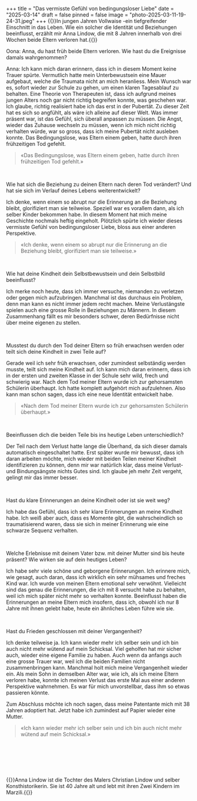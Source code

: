 +++
title = "Das vermisste Gefühl von bedingungsloser Liebe"
date = "2025-03-14"
draft = false
pinned = false
image = "photo-2025-03-11-19-24-31.jpeg"
+++
{{<lead>}}In jungen Jahren Vollwaise -ein tiefgreifender Einschnitt in das Leben. Wie ein solcher die Identität und Beziehungen beeinflusst, erzählt mir Anna Lindow, die mit 8 Jahren innerhalb von drei Wochen beide Eltern verloren hat.{{</lead>}}

Oona: Anna, du hast früh beide Eltern verloren. Wie hast du die Ereignisse damals wahrgenommen?

Anna: Ich kann mich daran erinnern, dass ich in diesem Moment keine Trauer spürte. Vermutlich hatte mein Unterbewustsein eine Mauer aufgebaut, welche die Traumata nicht an mich heranliess. Mein Wunsch war es, sofort wieder zur Schule zu gehen, um einen klaren Tagesablauf zu behalten. Eine Theorie von Therapeuten ist, dass ich aufgrund meines jungen Alters noch gar nicht richtig begreifen konnte, was geschehen war. Ich glaube, richtig realisiert habe ich das erst in der Pubertät. Zu dieser Zeit hat es sich so angfühlt, als wäre ich alleine auf dieser Welt. Was immer präsent war, ist das Gefühl, sich überall anpassen zu müssen. Die Angst, wieder das Zuhause wechseln zu müssen, wenn ich mich nicht richtig verhalten würde, war so gross, dass ich meine Pubertät nicht ausleben konnte. Das Bedingungslose, was Eltern einem geben, hatte durch ihren frühzeitigen Tod gefehlt.

> «Das Bedingungslose, was Eltern einem geben, hatte durch ihren frühzeitigen Tod gefehlt.»

 

Wie hat sich die Beziehung zu deinen Eltern nach deren Tod verändert? Und hat sie sich im Verlauf deines Lebens weiterentwickelt?

Ich denke, wenn einem so abrupt nur die Erinnerung an die Beziehung bleibt, glorifiziert man sie teilweise. Speziell war es vorallem dann, als ich selber Kinder bekommen habe. In diesem Moment hat mich meine Geschichte nochmals heftig eingeholt. Plötzlich spürte ich wieder dieses vermisste Gefühl von bedingungsloser Liebe, bloss aus einer anderen Perspektive.

> «Ich denke, wenn einem so abrupt nur die Erinnerung an die Beziehung bleibt, glorifiziert man sie teilweise.»

 

Wie hat deine Kindheit dein Selbstbewustsein und dein Selbstbild beeinflusst?

Ich merke noch heute, dass ich immer versuche, niemanden zu verletzen oder gegen mich aufzubringen. Manchmal ist das durchaus ein Problem, denn man kann es nicht immer jedem recht machen. Meine Verlustängste spielen auch eine grosse Rolle in Beziehungen zu Männern. In diesem Zusammenhang fällt es mir besonders schwer, deren Bedürfnisse nicht über meine eigenen zu stellen.

 

Musstest du durch den Tod deiner Eltern so früh erwachsen werden oder teilt sich deine Kindheit in zwei Teile auf?

Gerade weil ich sehr früh erwachsen, oder zumindest selbständig werden musste, teilt sich meine Kindheit auf. Ich kann mich daran erinnern, dass ich in der ersten und zweiten Klasse in der Schule sehr wild, frech und schwierig war. Nach dem Tod meiner Eltern wurde ich zur gehorsamsten Schülerin überhaupt. Ich hatte komplett aufgehört mich aufzulehnen. Also kann man schon sagen, dass ich eine neue Identität entwickelt habe.

> «Nach dem Tod meiner Eltern wurde ich zur gehorsamsten Schülerin überhaupt.»

 

Beeinflussen dich die beiden Teile bis ins heutige Leben unterschiedlich?

Der Teil nach dem Verlust hatte lange die Überhand, da sich dieser damals automatisch eingeschaltet hatte. Erst später wurde mir bewusst, dass ich daran arbeiten möchte, mich wieder mit beiden Teilen meiner Kindheit identifizieren zu können, denn mir war natürlich klar, dass meine Verlust- und Bindungsängste nichts Gutes sind. Ich glaube jeh mehr Zeit vergeht, gelingt mir das immer besser.

 

Hast du klare Erinnerungen an deine Kindheit oder ist sie weit weg?

Ich habe das Gefühl, dass ich sehr klare Erinnerungen an meine Kindheit habe. Ich weiß aber auch, dass es Momente gibt, die wahrscheindlich so traumatisierend waren, dass sie sich in meiner Erinnerung wie eine schwarze Sequenz verhalten.

 

Welche Erlebnisse mit deinem Vater bzw. mit deiner Mutter sind bis heute präsent? Wie wirken sie auf dein heutiges Leben?

Ich habe sehr viele schöne und geborgene Erinnerungen. Ich erinnere mich, wie gesagt, auch daran, dass ich wirklich ein sehr mühsames und freches Kind war. Ich wurde von meinen Eltern emotional sehr verwöhnt. Vielleicht sind das genau die Erinnerungen, die ich mit 8 versucht habe zu behalten, weil ich mich später nicht mehr so verhalten konnte. Beeinflusst haben die Erinnerungen an meine Eltern mich insofern, dass ich, obwohl ich nur 8 Jahre mit ihnen gelebt habe, heute ein ähnliches Leben führe wie sie.

 

Hast du Frieden geschlossen mit deiner Vergangenheit?

Ich denke teilweise ja. Ich kann wieder mehr ich selber sein und ich bin auch nicht mehr wütend auf mein Schicksal. Viel geholfen hat mir sicher auch, wieder eine eigene Familie zu haben. Auch wenn da anfangs auch eine grosse Trauer war, weil ich die beiden Familien nicht zusammenbringen kann. Manchmal holt mich meine Vergangenheit wieder ein. Als mein Sohn in demselben Alter war, wie ich, als ich meine Eltern verloren habe, konnte ich meinen Verlust das erste Mal aus einer anderen Perspektive wahrnehmen. Es war für mich unvorstellbar, dass ihm so etwas passieren könnte.

Zum Abschluss möchte ich noch sagen, dass meine Patentante mich mit 38 Jahren adoptiert hat. Jetzt habe ich zumindest auf Papier wieder eine Mutter.

> «Ich kann wieder mehr ich selber sein und ich bin auch nicht mehr wütend auf mein Schicksal.»

 

 

 

{{<box>}}Anna Lindow ist die Tochter des Malers Christian Lindow und selber Konsthistorikerin. Sie ist 40 Jahre alt und lebt mit ihren Zwei Kindern im Marzili.{{</box>}}